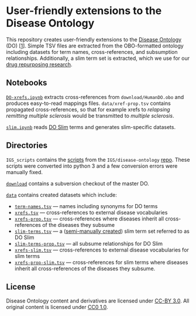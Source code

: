 # User-friendly extensions to the Disease Ontology

This repository creates user-friendly extensions to the [Disease Ontology](http://disease-ontology.org "Disease Ontology Homepage") (DO) [[1](https://doi.org/10.1093/nar/gkr972 "Disease Ontology: a backbone for disease semantic integration")]. Simple TSV files are extracted from the OBO-formatted ontology including datasets for term names, cross-references, and subsumption relationships. Additionally, a slim term set is extracted, which we use for our [drug repurposing research](https://doi.org/10.15363/thinklab.4, "Thinklab · Repurposing drugs on a hetnet").

## Notebooks

[`DO-xrefs.ipynb`](DO-xrefs.ipynb) extracts cross-references from `download/HumanDO.obo` and produces easy-to-read mappings files. `data/xref-prop.tsv` contains propagated cross-references, so that for example xrefs to *relapsing remitting multiple sclerosis* would be transmitted to *multiple sclerosis*.

[`slim.ipynb`](slim.ipynb) reads [DO Slim](https://doi.org/10.15363/thinklab.d44#144 "Creating a slim DO") terms and generates slim-specific datasets.

## Directories

`IGS_scripts` contains the [scripts](https://github.com/IGS/disease-ontology/tree/master/scripts) from the `IGS/disease-ontology` [repo](https://github.com/IGS/disease-ontology). These scripts were converted into python 3 and a few conversion errors were manually fixed.

[`download`](download) contains a subversion checkout of the master DO.

[`data`](data) contains created datasets which include:

+ [`term-names.tsv`](data/term-names.tsv) — names including synonyms for DO terms
+ [`xrefs.tsv`](data/xrefs.tsv) — cross-references to external disease vocabularies
+ [`xrefs-prop.tsv`](data/xrefs-prop.tsv) — cross-references where diseases inherit all cross-references of the diseases they subsume
+ [`slim-terms.tsv`](data/slim-terms.tsv) — a ([semi-manually created](http://doi.org/10.15363/thinklab.d44#144 "Creating a slim DO")) slim term set referred to as DO Slim
+ [`slim-terms-prop.tsv`](data/slim-terms-prop.tsv) — all subsume relationships for DO Slim
+ [`xrefs-slim.tsv`](data/xrefs-slim.tsv) — cross-references to external disease vocabularies for slim terms
+ [`xrefs-prop-slim.tsv`](data/xrefs-prop-slim.tsv) — cross-references for slim terms where diseases inherit all cross-references of the diseases they subsume.

## License

Disease Ontology content and derivatives are licensed under [CC-BY 3.0](https://creativecommons.org/licenses/by/3.0/ "Creative Commons Attribution 3.0 Unported"). All original content is licensed under [CC0 1.0](https://creativecommons.org/publicdomain/zero/1.0/ "CC0 1.0 Universal: Public Domain Dedication").
